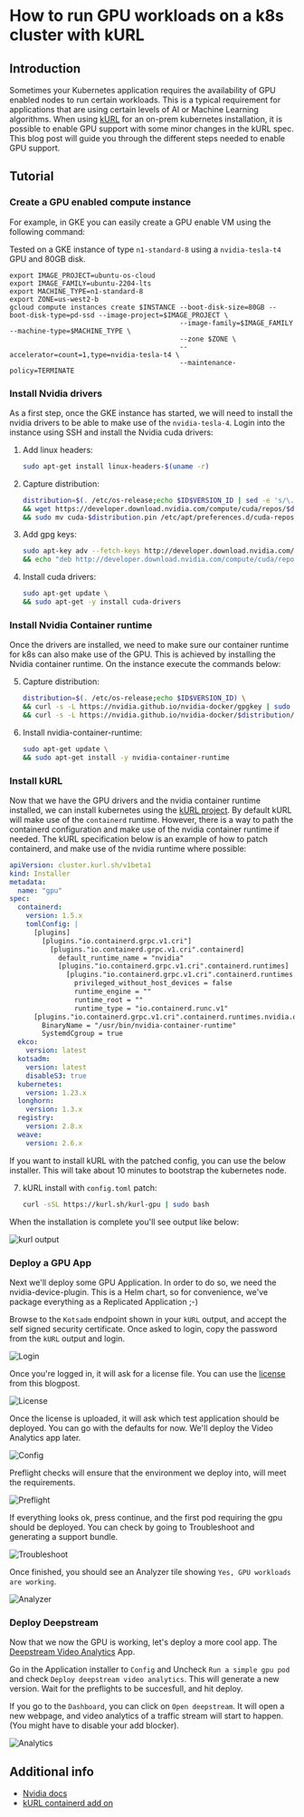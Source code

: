 # How to run GPU workloads on a k8s cluster with kURL

## Introduction
Sometimes your Kubernetes application requires the availability of GPU enabled nodes to run certain workloads.
This is a typical requirement for applications that are using certain levels of AI or Machine Learning algorithms.
When using [kURL](https://kurl.sh) for an on-prem kubernetes installation, it is possible to enable GPU support with some minor changes in the kURL spec.
This blog post will guide you through the different steps needed to enable GPU support.

## Tutorial

### Create a GPU enabled compute instance

For example, in GKE you can easily create a GPU enable VM using the following command:

Tested on a GKE instance of type `n1-standard-8` using a `nvidia-tesla-t4` GPU and 80GB disk.

```
export IMAGE_PROJECT=ubuntu-os-cloud
export IMAGE_FAMILY=ubuntu-2204-lts
export MACHINE_TYPE=n1-standard-8
export ZONE=us-west2-b
gcloud compute instances create $INSTANCE --boot-disk-size=80GB --boot-disk-type=pd-ssd --image-project=$IMAGE_PROJECT \
                                          --image-family=$IMAGE_FAMILY --machine-type=$MACHINE_TYPE \
                                          --zone $ZONE \
                                          --accelerator=count=1,type=nvidia-tesla-t4 \
                                          --maintenance-policy=TERMINATE
```

### Install Nvidia drivers

As a first step, once the GKE instance has started, we will need to install the nvidia drivers to be able to make use of the `nvidia-tesla-4`. Login into the instance using SSH and install the Nvidia cuda drivers:

1. Add linux headers: 
   ```bash
   sudo apt-get install linux-headers-$(uname -r)
   ```
2. Capture distribution: 
   ```bash
   distribution=$(. /etc/os-release;echo $ID$VERSION_ID | sed -e 's/\.//g') \
   && wget https://developer.download.nvidia.com/compute/cuda/repos/$distribution/x86_64/cuda-$distribution.pin \
   && sudo mv cuda-$distribution.pin /etc/apt/preferences.d/cuda-repository-pin-600
   ```
3. Add gpg keys: 
   ```bash
   sudo apt-key adv --fetch-keys http://developer.download.nvidia.com/compute/cuda/repos/$distribution/x86_64/3bf863cc.pub  \
   && echo "deb http://developer.download.nvidia.com/compute/cuda/repos/$distribution/x86_64 /" | sudo tee /etc/apt/sources.list.d/cuda.list
   ```
4. Install cuda drivers: 
   ```bash
   sudo apt-get update \
   && sudo apt-get -y install cuda-drivers
   ```

### Install Nvidia Container runtime

Once the drivers are installed, we need to make sure our container runtime for k8s can also make use of the GPU. This is achieved by installing the Nvidia container runtime. On the instance execute the commands below:

5. Capture distribution: 
   ```bash
   distribution=$(. /etc/os-release;echo $ID$VERSION_ID) \
   && curl -s -L https://nvidia.github.io/nvidia-docker/gpgkey | sudo apt-key add - \
   && curl -s -L https://nvidia.github.io/nvidia-docker/$distribution/nvidia-docker.list | sudo tee /etc/apt/sources.list.d/nvidia-docker.list
   ```
6. Install nvidia-container-runtime: 
   ```bash
   sudo apt-get update \
   && sudo apt-get install -y nvidia-container-runtime
   ```

### Install kURL

Now that we have the GPU drivers and the nvidia container runtime installed, we can install kubernetes using the [kURL project](https://kurl.sh). By default kURL will make use of the `containerd` runtime. However, there is a way to path the containerd configuration and make use of the nvidia container runtime if needed. 
The kURL specification below is an example of how to patch containerd, and make use of the nvidia runtime where possible:

  ```yaml
  apiVersion: cluster.kurl.sh/v1beta1
  kind: Installer
  metadata:
    name: "gpu"
  spec:
    containerd:
      version: 1.5.x
      tomlConfig: |
        [plugins]
          [plugins."io.containerd.grpc.v1.cri"]
            [plugins."io.containerd.grpc.v1.cri".containerd]
              default_runtime_name = "nvidia"
              [plugins."io.containerd.grpc.v1.cri".containerd.runtimes]
                [plugins."io.containerd.grpc.v1.cri".containerd.runtimes.nvidia]
                  privileged_without_host_devices = false
                  runtime_engine = ""
                  runtime_root = ""
                  runtime_type = "io.containerd.runc.v1"
        [plugins."io.containerd.grpc.v1.cri".containerd.runtimes.nvidia.options]
          BinaryName = "/usr/bin/nvidia-container-runtime"
          SystemdCgroup = true
    ekco:
      version: latest
    kotsadm:
      version: latest
      disableS3: true
    kubernetes:
      version: 1.23.x
    longhorn:
      version: 1.3.x
    registry:
      version: 2.8.x
    weave:
      version: 2.6.x
  ```

If you want to install kURL with the patched config, you can use the below installer. This will take about 10 minutes to bootstrap the kubernetes node.

7. kURL install with `config.toml` patch:
   ```bash
   curl -sSL https://kurl.sh/kurl-gpu | sudo bash
   ```

When the installation is complete you'll see output like below:

![kurl output](./img/kurl_output.png)

### Deploy a GPU App

Next we'll deploy some GPU Application. In order to do so, we need the nvidia-device-plugin. This is a Helm chart, so for convenience, we've package everything as a Replicated Application ;-)

Browse to the `Kotsadm` endpoint shown in your `kURL` output, and accept the self signed security certificate. Once asked to login, copy the password from the `kURL` output and login.

![Login](./img/login.png)

Once you're logged in, it will ask for a license file. You can use the [license](./gpu.yaml) from this blogpost.

![License](./img/license.png)

Once the license is uploaded, it will ask which test application should be deployed. You can go with the defaults for now. We'll deploy the Video Analytics app later.

![Config](./img/config.png)

Preflight checks will ensure that the environment we deploy into, will meet the requirements.

![Preflight](./img/preflight.png)

If everything looks ok, press continue, and the first pod requiring the gpu should be deployed. You can check by going to Troubleshoot and generating a support bundle.

![Troubleshoot](./img/troubleshoot.png)

Once finished, you should see an Analyzer tile showing `Yes, GPU workloads are working`.

![Analyzer](./img/analyzer-tile.png)

### Deploy Deepstream

Now that we now the GPU is working, let's deploy a more cool app. The [Deepstream Video Analytics](https://catalog.ngc.nvidia.com/orgs/nvidia/helm-charts/video-analytics-demo) App.

Go in the Application installer to `Config` and Uncheck `Run a simple gpu pod` and check `Deploy deepstream video analytics`. This will generate a new version. Wait for the preflights to be succesfull, and hit deploy.

If you go to the `Dashboard`, you can click on `Open deepstream`. It will open a new webpage, and video analytics of a traffic stream will start to happen. (You might have to disable your add blocker).

![Analytics](./img/analytics.png)

## Additional info

+ [Nvidia docs](https://docs.nvidia.com/datacenter/cloud-native/kubernetes/install-k8s.html#install-nvidia-container-toolkit-nvidia-docker2)
+ [kURL containerd add on](https://kurl.sh/docs/add-ons/containerd)